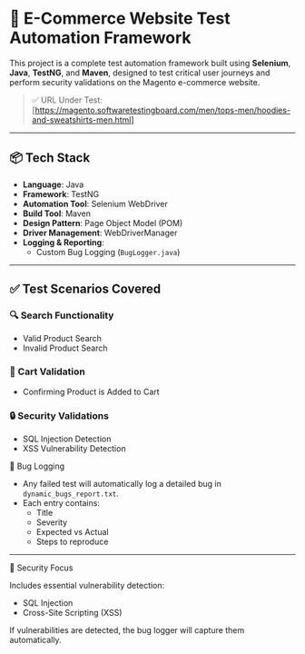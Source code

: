 # 💼 E-Commerce Website Test Automation Framework

This project is a complete test automation framework built using **Selenium**, **Java**, **TestNG**, and **Maven**, designed to test critical user journeys and perform security validations on the Magento e-commerce website.

> ✅ URL Under Test: [https://magento.softwaretestingboard.com/men/tops-men/hoodies-and-sweatshirts-men.html]

---

## 📦 Tech Stack

- **Language**: Java
- **Framework**: TestNG
- **Automation Tool**: Selenium WebDriver
- **Build Tool**: Maven
- **Design Pattern**: Page Object Model (POM)
- **Driver Management**: WebDriverManager
- **Logging & Reporting**:
  - Custom Bug Logging (`BugLogger.java`)

---

## ✅ Test Scenarios Covered

### 🔍 Search Functionality
- Valid Product Search
- Invalid Product Search

### 📂 Cart Validation
- Confirming Product is Added to Cart

### 🔒 Security Validations
- SQL Injection Detection
- XSS Vulnerability Detection

🧾 Bug Logging

- Any failed test will automatically log a detailed bug in `dynamic_bugs_report.txt`.
- Each entry contains:
  - Title
  - Severity
  - Expected vs Actual
  - Steps to reproduce

---

 🚨 Security Focus

Includes essential vulnerability detection:
- SQL Injection
- Cross-Site Scripting (XSS)

If vulnerabilities are detected, the bug logger will capture them automatically.
